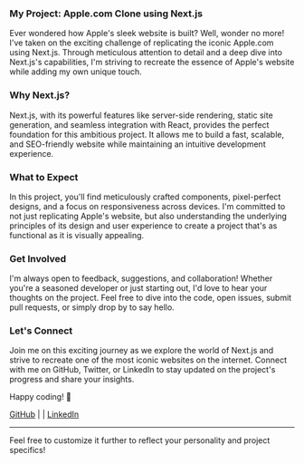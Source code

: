 ### My Project: Apple.com Clone using Next.js

Ever wondered how Apple's sleek website is built? Well, wonder no more! I've taken on the exciting challenge of replicating the iconic Apple.com using Next.js. Through meticulous attention to detail and a deep dive into Next.js's capabilities, I'm striving to recreate the essence of Apple's website while adding my own unique touch.

### Why Next.js?

Next.js, with its powerful features like server-side rendering, static site generation, and seamless integration with React, provides the perfect foundation for this ambitious project. It allows me to build a fast, scalable, and SEO-friendly website while maintaining an intuitive development experience.

### What to Expect

In this project, you'll find meticulously crafted components, pixel-perfect designs, and a focus on responsiveness across devices. I'm committed to not just replicating Apple's website, but also understanding the underlying principles of its design and user experience to create a project that's as functional as it is visually appealing.

### Get Involved

I'm always open to feedback, suggestions, and collaboration! Whether you're a seasoned developer or just starting out, I'd love to hear your thoughts on the project. Feel free to dive into the code, open issues, submit pull requests, or simply drop by to say hello.

### Let's Connect

Join me on this exciting journey as we explore the world of Next.js and strive to recreate one of the most iconic websites on the internet. Connect with me on GitHub, Twitter, or LinkedIn to stay updated on the project's progress and share your insights.

Happy coding! 🚀

[GitHub](https://github.com/rajanprajapati1) |  | [LinkedIn](https://in.linkedin.com/in/rajanprajapati1)

--- 

Feel free to customize it further to reflect your personality and project specifics!
